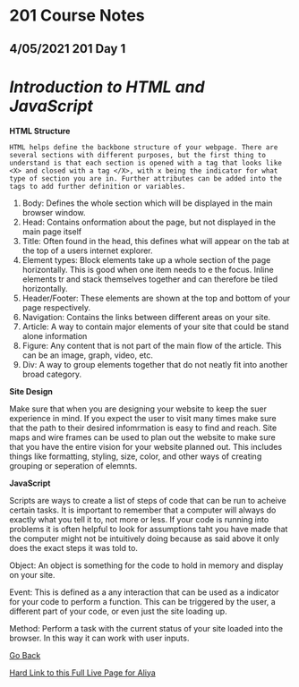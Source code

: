 # 201 Course Notes

## 4/05/2021 201 Day 1

# *Introduction to HTML and JavaScript*

**HTML Structure**

    HTML helps define the backbone structure of your webpage. There are several sections with different purposes, but the first thing to understand is that each section is opened with a tag that looks like <X> and closed with a tag </X>, with x being the indicator for what type of section you are in. Further attributes can be added into the tags to add further definition or variables.

1. Body: Defines the whole section which will be displayed in the main browser window.
2. Head: Contains onformation about the page, but not displayed in the main page itself
3. Title: Often found in the head, this defines what will appear on the tab at the top of a users internet explorer.
4. Element types: Block elements take up a whole section of the page horizontally. This is good when one item needs to e the focus. Inline elements tr and stack themselves together and can therefore be tiled horizontally.
5. Header/Footer: These elements are shown at the top and bottom of your page respectively.
6. Navigation: Contains the links between different areas on your site.
7. Article: A way to contain major elements of your site that could be stand alone information
8. Figure: Any content that is not part of the main flow of the article. This can be an image, graph, video, etc.
9. Div: A way to group elements together that do not neatly fit into another broad category.

**Site Design**

Make sure that when you are designing your website to keep the suer experience in mind. If you expect the user to visit many times make sure that the path to their desired infomrmation is easy to find and reach. Site maps and wire frames can be used to plan out the website to make sure that you have the entire vision for your website planned out. This includes things like formatting, styling, size, color, and other ways of creating grouping or seperation of elemnts.

**JavaScript**

Scripts are ways to create a list of steps of code that can be run to acheive certain tasks. It is important to remember that a computer will always do exactly what you tell it to, not more or less. If your code is running into problems it is often helpful to look for assumptions taht you have made that the computer might not be intuitively doing because as said above it only does the exact steps it was told to.

Object: An object is something for the code to hold in memory and display on your site. 

Event: This is defined as a any interaction that can be used as a indicator for your code to perform a function. This can be triggered by the user, a different part of your code, or even just the site loading up.

Method: Perform a task with the current status of your site loaded into the browser. In this way it can work with user inputs.

[Go Back](README.md)

[Hard Link to this Full Live Page for Aliya](https://charles-bofferding.github.io/reading-notes/class-01.html)